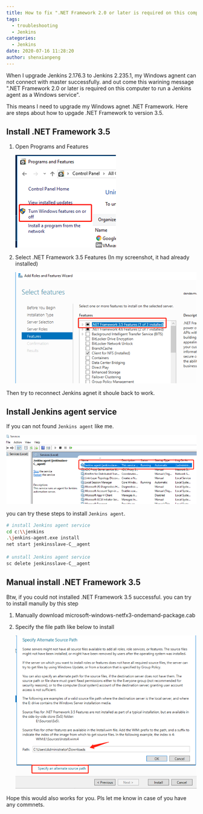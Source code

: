 ```yaml
---
title: How to fix ".NET Framework 2.0 or later is required on this computer to run a Jenkins agent as a Windows service"
tags:
  - troubleshooting
  - Jenkins
categories:
  - Jenkins
date: 2020-07-16 11:28:20
author: shenxianpeng
---
```


When I upgrade Jenkins 2.176.3 to Jenkins 2.235.1, my Windows agnent can not connect with master successfully. and out come this warining message ".NET Framework 2.0 or later is required on this computer to run a Jenkins agent as a Windows service".

<!-- more -->

This means I need to upgrade my Windows agnet .NET Framework. Here are steps about how to upgade .NET Framework to version 3.5.

## Install .NET Framework 3.5

1. Open Programs and Features 

   ![Programs and Features](jenkins-windows-agent-connect-problem/1.png)

2. Select .NET Framework 3.5 Features (In my screenshot, it had already installed) 

    ![Features](jenkins-windows-agent-connect-problem/2.png)

Then try to reconnect Jenkins agnet it shoule back to work.

## Install Jenkins agent service

If you can not found `Jenkins agent` like me. 

![Features](jenkins-windows-agent-connect-problem/4.png)

you can try these steps to install `Jenkins agent`.

```bash
# install Jenkins agent service
cd c:\\jenkins
.\jenkins-agent.exe install
net start jenkinsslave-C__agent

# unstall Jenkins agent service
sc delete jenkinsslave-C__agent
```

## Manual install .NET Framework 3.5

Btw, if you could not installed .NET Framework 3.5 successful. you can try to install manully by this step

1. Manually download microsoft-windows-netfx3-ondemand-package.cab 

2. Specify the file path like below to install

    ![microsoft-windows-netfx3-ondemand-package.cab file path](jenkins-windows-agent-connect-problem/3.png)


Hope this would also works for you. Pls let me know in case of you have any commnets.



